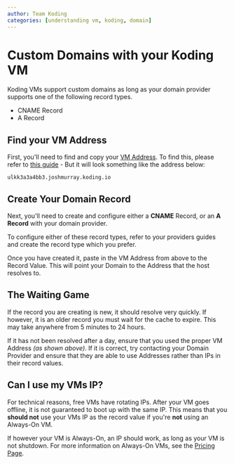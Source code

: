 ```yaml
---
author: Team Koding
categories: [understanding vm, koding, domain]
---
```


# Custom Domains with your Koding VM

Koding VMs support custom domains as long as your domain provider
supports one of the following record types.

- CNAME Record
- A Record

## Find your VM Address

First, you'll need to find and copy your [VM Address][vm hostname]. To
find this, please refer to [this guide][vm hostname] - But it will look
something like the address below:

```
ulkk3a3a4bb3.joshmurray.koding.io
```

## Create Your Domain Record

Next, you'll need to create and configure either a **CNAME** Record, or
an **A Record** with your domain provider.

To configure either of these record types, refer to your providers guides
and create the record type which you prefer.

Once you have created it, paste in the VM Address from above to the
Record Value. This will point your Domain to the Address that the host
resolves to.

## The Waiting Game

If the record you are creating is new, it should resolve very quickly. If
however, it is an older record you must wait for the cache to expire.
This may take anywhere from 5 minutes to 24 hours.

If it has not been resolved after a day, ensure that you used the proper
VM Address *(as shown above)*. If it is correct, try contacting your
Domain Provider and ensure that they are able to use Addresses rather
than IPs in their record values.

## Can I use my VMs IP?

For technical reasons, free VMs have rotating IPs. After your VM goes
offline, it is not guaranteed to boot up with the same IP. This means
that you **should not** use your VMs IP as the record value if you're
**not** using an Always-On VM.

If however your VM is Always-On, an IP should work, as long as your VM is
not shutdown. For more information on Always-On VMs, see the [Pricing
Page][pricing].



[vm hostname]: /faq/vm-hostname
[pricing]: https://koding.com/Pricing
